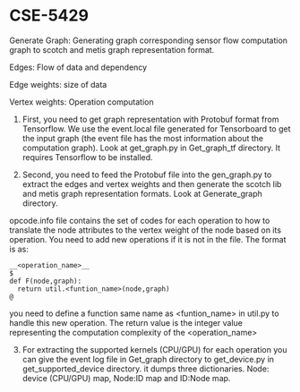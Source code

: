 # CSE-5429

Generate Graph:
Generating graph corresponding sensor flow computation graph to scotch and metis graph representation format. 

Edges: Flow of data and dependency

Edge weights: size of data

Vertex weights: Operation computation

1. First, you need to get graph representation with Protobuf format from Tensorflow. 
We use the event.local file generated for Tensorboard to get the input graph (the event file has the most information about the computation graph). 
Look at get_graph.py in Get_graph_tf directory. It requires Tensorflow to be installed.

2. Second, you need to feed the Protobuf file into the gen_graph.py to extract the edges and vertex weights and then generate the scotch lib and metis graph representation formats. Look at Generate_graph directory.

opcode.info file contains the set of codes for each operation to how to translate the node attributes to the vertex weight of the node based on its operation.  You need to add new operations if it is not in the file. The format is as:

```
__<operation_name>__
$
def F(node,graph):
  return util.<funtion_name>(node,graph)
@
```
you need to define a function same name as <funtion_name> in util.py to handle this new operation. The return value is the integer value representing the computation complexity of the <operation_name>

3. For extracting the supported kernels (CPU/GPU) for each operation you can give the event log file in Get_graph directory to get_device.py in get_supported_device directory. it dumps three dictionaries. Node: device (CPU/GPU) map, Node:ID map and ID:Node map.

